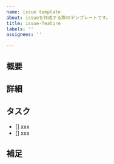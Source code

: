 ```yaml
---
name: issue template
about: issueを作成する際のテンプレートです。
title: issue-feature
labels: ''
assignees: ''

---
```


## 概要
<!--
issueの概要を記載してください。
例：ログイン機能を作成
 -->

## 詳細
<!--
詳細な内容を記載してください。
例：NextAuthを使って、メールアドレスとパスワードのログインフォームを作成する。
 -->

## タスク
<!--
必要であればタスクリストとして活用してください。
 -->
- [] xxx
- [] xxx

## 補足
<!--
関連情報ややドキュメントなど、補足情報があれば記載してください。
 -->

